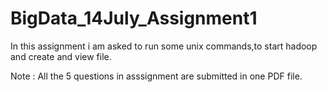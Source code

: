 # BigData_14July_Assignment1

In this assignment i am asked to run some unix commands,to start hadoop and create and view file.

Note : All the 5 questions in asssignment are submitted in one PDF file.
